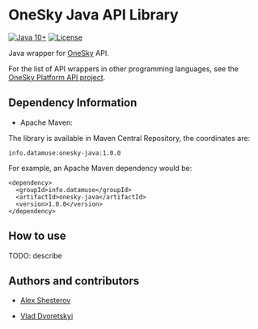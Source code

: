 # OneSky Java API Library

[![Java 10+](https://img.shields.io/badge/java-10%2B-blue.svg)](http://java.oracle.com)
[![License](https://img.shields.io/badge/license-MIT-blue.svg)](https://raw.githubusercontent.com/vovkss/onesky-java/master/LICENSE.md)

Java wrapper for [OneSky](http://oneskyapp.com/) API.

For the list of API wrappers in other programming languages, see the [OneSky Platform API project](https://github.com/onesky/api-documentation-platform/blob/master/README.md).


## Dependency Information

* Apache Maven: 

The library is available in Maven Central Repository, the coordinates are: 

    info.datamuse:onesky-java:1.0.0

For example, an Apache Maven dependency would be:
    
    <dependency>
      <groupId>info.datamuse</groupId>
      <artifactId>onesky-java</artifactId>
      <version>1.0.0</version>
    </dependency>


## How to use

TODO: describe


## Authors and contributors

* [Alex Shesterov](https://www.linkedin.com/in/alexshesterov/)

* [Vlad Dvoretskyi](https://www.linkedin.com/in/vladislav-dvoretskiy-17528419/)

